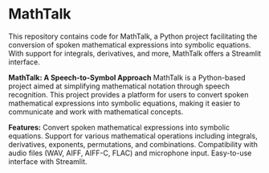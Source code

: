 # MathTalk
This repository contains code for MathTalk, a Python project facilitating the conversion of spoken mathematical expressions into symbolic equations. With support for integrals, derivatives, and more, MathTalk offers a Streamlit interface.

**MathTalk: A Speech-to-Symbol Approach**
MathTalk is a Python-based project aimed at simplifying mathematical notation through speech recognition. This project provides a platform for users to convert spoken mathematical expressions into symbolic equations, making it easier to communicate and work with mathematical concepts.

**Features:**
Convert spoken mathematical expressions into symbolic equations.
Support for various mathematical operations including integrals, derivatives, exponents, permutations, and combinations.
Compatibility with audio files (WAV, AIFF, AIFF-C, FLAC) and microphone input.
Easy-to-use interface with Streamlit.

